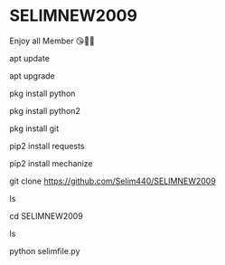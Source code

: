 # SELIMNEW2009

 Enjoy all Member 😘🥀🤟

apt update

apt upgrade

pkg install python

pkg install python2

pkg install git

pip2 install requests

pip2 install mechanize

git clone https://github.com/Selim440/SELIMNEW2009

ls 

cd SELIMNEW2009

ls

python selimfile.py
